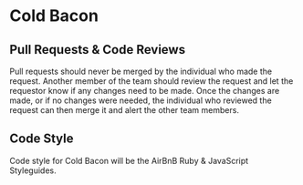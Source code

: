 # Cold Bacon

## Pull Requests & Code Reviews
Pull requests should never be merged by the individual who made the request.  Another member of the team should review the request and let the requestor know if any changes need to be made.  Once the changes are made, or if no changes were needed, the individual who reviewed the request can then merge it and alert the other team members.

## Code Style
Code style for Cold Bacon will be the AirBnB Ruby & JavaScript Styleguides.
